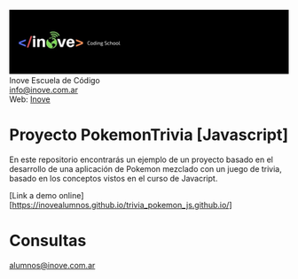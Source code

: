![Inove banner](inove.jpg)
Inove Escuela de Código\
info@inove.com.ar\
Web: [Inove](http://inove.com.ar)

# Proyecto PokemonTrivia [Javascript]
En este repositorio encontrarás un ejemplo de un proyecto basado en el desarrollo de una aplicación de Pokemon mezclado con un juego de trivia, basado en los conceptos vistos en el curso de Javacript.

[Link a demo online][https://inovealumnos.github.io/trivia_pokemon_js.github.io/]

# Consultas
alumnos@inove.com.ar
